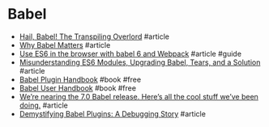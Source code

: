 # Babel

- [Hail, Babel! The Transpiling Overlord](http://developer.telerik.com/featured/hail-babel-the-transpiling-overlord) #article
- [Why Babel Matters](http://codemix.com/blog/why-babel-matters) #article
- [Use ES6 in the browser with babel 6 and Webpack](http://jamesknelson.com/using-es6-in-the-browser-with-babel-6-and-webpack) #article #guide
- [Misunderstanding ES6 Modules, Upgrading Babel, Tears, and a Solution](https://medium.com/@kentcdodds/misunderstanding-es6-modules-upgrading-babel-tears-and-a-solution-ad2d5ab93ce0#.wh8s9lcti) #article
- [Babel Plugin Handbook](https://github.com/thejameskyle/babel-handbook/blob/master/translations/en/plugin-handbook.md) #book #free
- [Babel User Handbook](https://github.com/thejameskyle/babel-handbook/blob/master/translations/en/user-handbook.md) #book #free
- [We’re nearing the 7.0 Babel release. Here’s all the cool stuff we’ve been doing.](https://medium.freecodecamp.org/were-nearing-the-7-0-babel-release-here-s-all-the-cool-stuff-we-ve-been-doing-8c1ade684039) #article
- [Demystifying Babel Plugins: A Debugging Story](https://jnielson.com/demystifying-babel-plugins-a-debugging-story) #article